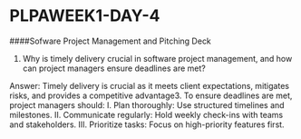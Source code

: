 # PLPAWEEK1-DAY-4
####Sofware Project Management and  Pitching Deck

1. Why is timely delivery crucial in software project management,
   and how can project managers ensure deadlines are met?

Answer:
Timely delivery is crucial as it meets client expectations, mitigates risks, 
and provides a competitive advantage3. To ensure deadlines are met, 
project managers should:
I. Plan thoroughly: Use structured timelines and milestones.
II. Communicate regularly: Hold weekly check-ins with teams
and stakeholders.
III. Prioritize tasks: Focus on high-priority features first.
   
